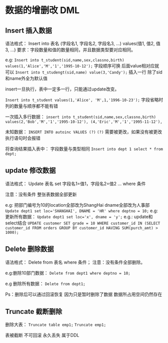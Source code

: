 # 数据的增删改 DML

## Insert 插入数据
语法格式：
Insert into 表名 (字段名1, 字段名2, 字段名3, …) values(值1, 值2, 值3, …)
要求：字段数量和值的数量相同，并且数据类型要对应相同。

e.g:
`Insert into t_student(sid,name,sex,classno,birth) values(1,'Alice','M','1','1995-10-12');`
字段顺序可换 后面value相对应就可以
`Insert into t_studengt(sid,name) value(3,'Candy');`
插入一行 除了sid和name外全为默认值

insert一旦执行，表中一定多一行，只能通过update改变。

`Insert into t_student values(1,'Alice', 'M',1,'1996-10-23');`
字段省略时 列的数量与顺序都不能有错

一次插入多行数据：
`insert into t_student(sid,name,sex,classno,birth) values(2,'Bob','M','1','1995-10-12'), (4,'Eric','M','1','1995-11-12'),`

未知数据：
`INSERT INTO autoinc VALUES (?)`
`(?)` 需要被更改，如果没有被更改执行语句时会报错

将查询结果插入表中： 字段数量与类型相同
`Insert into dept 1 select * from dept;`

## update 修改数据
语法格式：
Update 表名 set 字段名1=值1，字段名2=值2 … where 条件

注意：没有条件 整张表数据全部更新

e.g: 把部门编号为10的location全部改为ShangHai dname全部改为人事部
`Update dept1 set loc='SHANGHAI', DNAME = 'HR' where deptno = 10;`
e.g: 更新所有数据：
`Update dept1 set loc='x', dname = 'y';`
e.g.: update和select结合
`UPDATE customer SET grade = 10 WHERE customer_id IN (SELECT customer_id FROM orders GROUP BY customer_id HAVING SUM(purch_amt) > 1000);`

## Delete 删除数据
语法格式：
Delete from 表名 where 条件；
注意：没有条件全部删除。

e.g:删除10部门数据：
`Delete from dept1 where deptno = 10;`

e.g 删除所有数据：
`Delete from dept1;`

Ps：删除后可以通过回滚恢复 因为只是暂时删除了数据 数据所占用空间仍然存在

## Truncate 截断删除
删除大表：
`Truncate table emp1;`
`Truncate emp1;`

表被截断 不可回滚 永久丢失 属于DDL